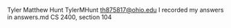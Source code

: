 Tyler Matthew Hunt
TylerMHunt
th875817@ohio.edu
I recorded my answers in answers.md
CS 2400, section 104
